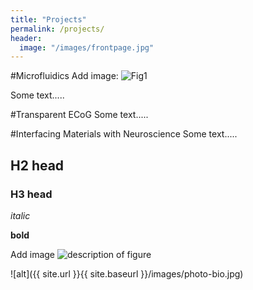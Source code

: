 ```yaml
---
title: "Projects"
permalink: /projects/
header:
  image: "/images/frontpage.jpg"
---
```

#Microfluidics
Add image:
<img src="{{ site.url }}{{ site.baseurl }}/images/Microfluidica/Molde for droplet generator using direct laser writing.jpg" alt="Fig1">

Some text.....

#Transparent ECoG 
Some text.....

#Interfacing Materials with Neuroscience 
Some text.....


## H2 head 
### H3 head 

*italic*

**bold**

Add image 
<img src="{{ site.url }}{{ site.baseurl }}/images/photo-bio.jpg" alt="description of figure">

![alt]({{ site.url }}{{ site.baseurl }}/images/photo-bio.jpg)
